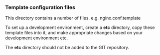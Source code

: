 ### Template configuration files

This directory contains a number of files. e.g. nginx.conf.template

To set up a development environment, create a **etc** directory, 
copy these template files into it, and make appropriate changes
based on your development environment etc.

The **etc** directory should not be added to the GIT repository.
